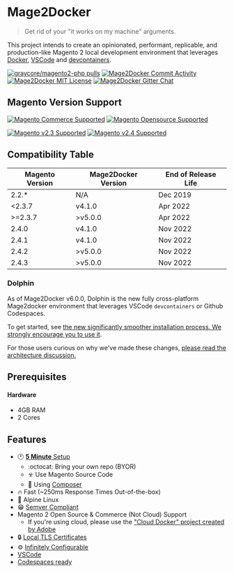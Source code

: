 # Mage2Docker

> Get rid of your "it works on my machine" arguments.

This project intends to create an opinionated, performant, replicable, and production-like Magento 2 local development environment that leverages [Docker](https://www.docker.com/), [VSCode](https://code.visualstudio.com/) and [devcontainers](https://code.visualstudio.com/docs/remote/containers).

[![graycore/magento2-php pulls](https://img.shields.io/docker/pulls/graycore/magento-php.svg?label=magento-php%20docker%20pulls)](https://hub.docker.com/r/graycore/magento-php)
[![Mage2Docker Commit Activity](https://img.shields.io/badge/maintained%3F-yes-brightgreen.svg)](https://github.com/graycoreop/mage2docker/graphs/commit-activity)
[![Mage2Docker MIT License](https://img.shields.io/badge/license-MIT-blue.svg)](https://github.com/graycore/mage2docker/blob/master/LICENSE.md)
[![Mage2Docker Gitter Chat](https://img.shields.io/badge/chat-%23mage2docker%20on%20Gitter-brightgreen.svg)](https://gitter.im/graycoreio/mage2docker)
## Magento Version Support
[![Magento Commerce Supported](https://img.shields.io/badge/Magento-Commerce-brightgreen.svg?labelColor=2f2b2f&logo=magento&logoColor=f26724&color=464246&longCache=true&style=flat)](https://magento.com/)
[![Magento Opensource Supported](https://img.shields.io/badge/Magento-Opensource-brightgreen.svg?labelColor=2f2b2f&logo=magento&logoColor=f26724&color=464246&longCache=true&style=flat)](https://magento.com/)

[![Magento v2.3 Supported](https://img.shields.io/badge/Magento-2.3-brightgreen.svg?labelColor=2f2b2f&logo=magento&logoColor=f26724&color=464246&longCache=true&style=flat)](https://magento.com/)
[![Magento v2.4 Supported](https://img.shields.io/badge/Magento-2.4-brightgreen.svg?labelColor=2f2b2f&logo=magento&logoColor=f26724&color=464246&longCache=true&style=flat)](https://magento.com/)

## Compatibility Table
| Magento Version | Mage2Docker Version | End of Release Life |
|-----------------|---------------------|---------------------|
| 2.2.*           | N/A                 | Dec 2019            |
| <2.3.7          | v4.1.0              | Apr 2022            |
| >=2.3.7         | >v5.0.0             | Apr 2022            |
| 2.4.0           | v4.1.0              | Nov 2022            |
| 2.4.1           | v4.1.0              | Nov 2022            |
| 2.4.2           | >v5.0.0             | Nov 2022            |
| 2.4.3           | >v5.0.0             | Nov 2022            |

### Dolphin
As of Mage2Docker v6.0.0, Dolphin is the new fully cross-platform Mage2docker environment that leverages VSCode `devcontainers` or Github Codespaces.

To get started, see [the new significantly smoother installation process. We strongly encourage you to use it](./docs/stories/dolphin.md).

For those users curious on why we've made these changes, [please read the architecture discussion.](./docs/arch/dolphin.md)

## Prerequisites

#### Hardware
* 4GB RAM
* 2 Cores

## Features

* :clock1: [**5 Minute** Setup](#supported-platforms)
  * :octocat: Bring your own repo (BYOR)
  * :biohazard:	Use Magento Source Code
  * :violin: Using [Composer](https://getcomposer.org/)
* :fire: Fast (~250ms Response Times Out-of-the-box)
* :evergreen_tree: Alpine Linux
* :grin: [Semver Compliant](https://semver.org/)
* Magento 2 Open Source & Commerce (Not Cloud) Support
  * If you're using cloud, please use the ["Cloud Docker" project created by Adobe](https://devdocs.magento.com/cloud/docker/docker-config.html)
* :lock: [Local TLS Certificates](./docs/stories/ssl/making-tls-work-locally.md)
* :gear: [Infinitely Configurable](./docs/stories/configuring.md)
* [VSCode](https://code.visualstudio.com/)
* [Codespaces ready](https://github.com/features/codespaces)
